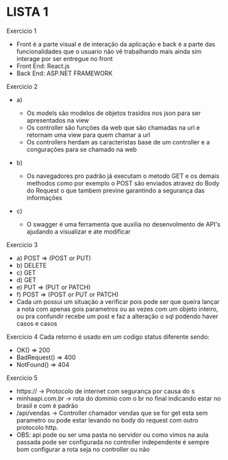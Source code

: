 # LISTA 1

Exercicio 1
- Front é a parte visual e de interação da aplicação e back é a parte das funcionalidades que o usuario não vê
  trabalhando mais ainda sim interage por ser entregue no front
- Front End: React.js
- Back End: ASP.NET FRAMEWORK
  
Exercicio 2
- a)
     - Os models são modelos de objetos trasidos nos json para ser apresentados na view
     - Os controller são funções da web que são chamadas na url e retornam uma view para quem chamar a url
     - Os controllers herdam as caracteristas base de um controller e a congurações para se chamado na web
     
- b)
     - Os navegadores pro padrão já executam o metodo GET e os demais methodos como por exemplo o POST são enviados
       atravez do Body do Request o que tambem previne garantindo a segurança das informações
- c) 
     - O swagger é uma ferramenta que auxilia no desenvolmento de API's ajudando a visualizar e ate modificar 

Exercicio 3
- a) POST =>  (POST or PUT)
- b) DELETE
- c) GET
- d) GET
- e) PUT => (PUT or PATCH)
- f) POST => (POST or PUT or PATCH)
- Cada um possui um situação a verificar pois pode ser que queira lançar a nota com apenas gois parametros ou as vezes
  com um objeto inteiro, ou pra confundir recebe um post e faz a alteração o sql podendo haver casos e casos

Exercicio 4
Cada retorno é usado em um codigo status diferente sendo:
- OK() => 200
- BadRequest() => 400
- NotFound() => 404

Exercicio 5
- https:// -> Protocolo de internet com segurança por causa do s
- minhaapi.com.br -> rota do dominio com o br no final indicando estar no brasil e com é padrão
- /api/vendas -> Controller chamador vendas que se for get esta sem parametro ou pode estar levando 
  no body do request com outro protocolo http.
- OBS: api pode ou ser uma pasta no servidor ou como vimos na aula passada pode ser configurada no controller
       independente é sempre bom configurar a  rota seja no controller ou não
